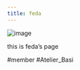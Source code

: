 ```yaml
---
title: feda
---
```


![image](https://lh3.googleusercontent.com/a-/AOh14GjEd333JFwTU8np6NTIIUkp0IcWwOzOku7Mw-zcYQ=s96-c#.png)

this is feda’s page

\#member #Atelier_Basi
